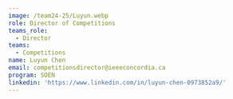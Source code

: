 ```yaml
---
image: /team24-25/Luyun.webp
role: Director of Competitions
teams_role:
  - Director
teams:
  - Competitions
name: Luyun Chen
email: competitionsdirector@ieeeconcordia.ca
program: SOEN
linkedin: 'https://www.linkedin.com/in/luyun-chen-0973852a9/'
---
```



